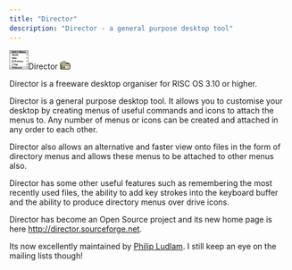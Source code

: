 ```yaml
---
title: "Director"
description: "Director - a general purpose desktop tool"
---
```


<img class="icon" src="icon/director.gif" alt="*" width="34" height="34" />Director <a href="http://director.sourceforge.net/"><img src="icon/dl0.gif" alt="[0]" width="18" height="14" /></a>

Director is a freeware desktop organiser for RISC OS 3.10 or higher.

Director is a general purpose desktop tool. It allows you to customise
your desktop by creating menus of useful commands and icons to attach
the menus to. Any number of menus or icons can be created and attached
in any order to each other.

Director also allows an alternative and faster view onto files in the
form of directory menus and allows these menus to be attached to other
menus also.

Director has some other useful features such as remembering the most
recently used files, the ability to add key strokes into the keyboard
buffer and the ability to produce directory menus over drive icons.

Director has become an Open Source project and its new home page is
here http://director.sourceforge.net.

Its now excellently maintained by <a
href="http://www.philipnet.com/">Philip Ludlam</a>.  I still keep an
eye on the mailing lists though!
